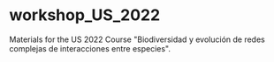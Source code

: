 # workshop_US_2022
Materials for the US 2022 Course "Biodiversidad y evolución de redes complejas de interacciones entre especies".


